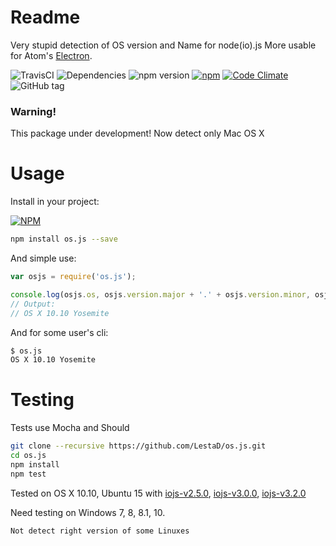 # Readme
Very stupid detection of OS version and Name for node(io).js
More usable for Atom's [Electron](electron.atom.io).

![TravisCI](https://api.travis-ci.org/LestaD/os.js.svg)
![Dependencies](https://david-dm.org/lestad/os.js.svg)
![npm version](https://badge.fury.io/js/os.js.svg)
[![npm](https://img.shields.io/npm/l/os.js.svg)]()
[![Code Climate](https://codeclimate.com/github/LestaD/os.js/badges/gpa.svg)](https://codeclimate.com/github/LestaD/os.js)
![GitHub tag](https://img.shields.io/github/tag/lestad/os.js.svg)


### Warning!
This package under development!
Now detect only Mac OS X

# Usage
Install in your project:

[![NPM](https://nodei.co/npm/os.js.png?compact=true)](https://nodei.co/npm/os.js/)

```bash
npm install os.js --save
```

And simple use:

```javascript
var osjs = require('os.js');

console.log(osjs.os, osjs.version.major + '.' + osjs.version.minor, osjs.version.codename);
// Output: 
// OS X 10.10 Yosemite
```

And for some user's cli:

```bash
$ os.js
OS X 10.10 Yosemite
```

# Testing
Tests use Mocha and Should

```bash
git clone --recursive https://github.com/LestaD/os.js.git
cd os.js
npm install
npm test
```

Tested on OS X 10.10, Ubuntu 15 with [iojs-v2.5.0](https://iojs.org/dist/v2.5.0/), [iojs-v3.0.0](https://iojs.org/dist/v3.0.0/), [iojs-v3.2.0](https://iojs.org/dist/v3.2.0/)

Need testing on Windows 7, 8, 8.1, 10.

    Not detect right version of some Linuxes
